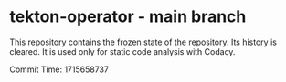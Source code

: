 # tekton-operator - main branch

This repository contains the frozen state of the repository.
Its history is cleared. It is used only for static code
analysis with Codacy.

Commit Time: 1715658737